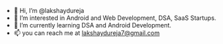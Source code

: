 - 👋 Hi, I’m @lakshaydureja
- 👀 I’m interested in Android and Web Development, DSA, SaaS Startups.
- 🌱 I’m currently learning DSA and Android Development.
- 📫 you can reach me at lakshaydureja7@gmail.com
<!---
lakshaydureja/lakshaydureja is a ✨ special ✨ repository because its `README.md` (this file) appears on your GitHub profile.
You can click the Preview link to take a look at your changes.
--->
